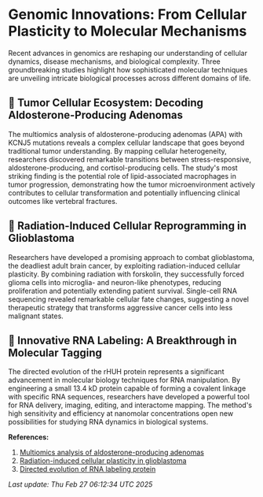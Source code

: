 # Genomic Innovations: From Cellular Plasticity to Molecular Mechanisms

Recent advances in genomics are reshaping our understanding of cellular dynamics, disease mechanisms, and biological complexity. Three groundbreaking studies highlight how sophisticated molecular techniques are unveiling intricate biological processes across different domains of life.

## 🧬 Tumor Cellular Ecosystem: Decoding Aldosterone-Producing Adenomas

The multiomics analysis of aldosterone-producing adenomas (APA) with KCNJ5 mutations reveals a complex cellular landscape that goes beyond traditional tumor understanding. By mapping cellular heterogeneity, researchers discovered remarkable transitions between stress-responsive, aldosterone-producing, and cortisol-producing cells. The study's most striking finding is the potential role of lipid-associated macrophages in tumor progression, demonstrating how the tumor microenvironment actively contributes to cellular transformation and potentially influencing clinical outcomes like vertebral fractures.

## 🔬 Radiation-Induced Cellular Reprogramming in Glioblastoma

Researchers have developed a promising approach to combat glioblastoma, the deadliest adult brain cancer, by exploiting radiation-induced cellular plasticity. By combining radiation with forskolin, they successfully forced glioma cells into microglia- and neuron-like phenotypes, reducing proliferation and potentially extending patient survival. Single-cell RNA sequencing revealed remarkable cellular fate changes, suggesting a novel therapeutic strategy that transforms aggressive cancer cells into less malignant states.

## 🧪 Innovative RNA Labeling: A Breakthrough in Molecular Tagging

The directed evolution of the rHUH protein represents a significant advancement in molecular biology techniques for RNA manipulation. By engineering a small 13.4 kD protein capable of forming a covalent linkage with specific RNA sequences, researchers have developed a powerful tool for RNA delivery, imaging, editing, and interactome mapping. The method's high sensitivity and efficiency at nanomolar concentrations open new possibilities for studying RNA dynamics in biological systems.

**References:**

1. [Multiomics analysis of aldosterone-producing adenomas](https://pubmed.ncbi.nlm.nih.gov/40009643)
2. [Radiation-induced cellular plasticity in glioblastoma](https://pubmed.ncbi.nlm.nih.gov/40009641)
3. [Directed evolution of RNA labeling protein](https://pubmed.ncbi.nlm.nih.gov/40009639)

*Last update: Thu Feb 27 06:12:34 UTC 2025*
